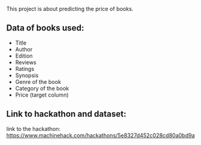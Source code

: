 This project is about predicting the price of books.
## Data of books used:
* Title           
* Author          
* Edition         
* Reviews         
* Ratings         
* Synopsis        
* Genre of the book
* Category of the book
* Price (target column)

## Link to hackathon and dataset:
link to the hackathon: https://www.machinehack.com/hackathons/5e8327d452c028cd80a0bd9a
